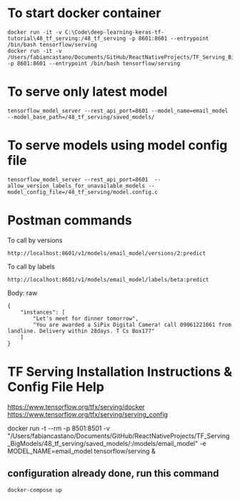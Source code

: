 # To start docker container

```
docker run -it -v C:\Code\deep-learning-keras-tf-tutorial\48_tf_serving:/48_tf_serving -p 8601:8601 --entrypoint /bin/bash tensorflow/serving
docker run -it -v /Users/fabiancastano/Documents/GitHub/ReactNativeProjects/TF_Serving_BigModels/48_tf_serving/:/48_tf_serving -p 8601:8601 --entrypoint /bin/bash tensorflow/serving
```

# To serve only latest model

```
tensorflow_model_server --rest_api_port=8601 --model_name=email_model --model_base_path=/48_tf_serving/saved_models/
```

# To serve models using model config file

```
tensorflow_model_server --rest_api_port=8601  --allow_version_labels_for_unavailable_models --model_config_file=/48_tf_serving/model.config.c
```

# Postman commands

To call by versions

```
http://localhost:8601/v1/models/email_model/versions/2:predict
```

To call by labels

```
http://localhost:8601/v1/models/email_model/labels/beta:predict
```

Body: raw

```
{
    "instances": [
        "Let's meet for dinner tomorrow",
        "You are awarded a SiPix Digital Camera! call 09061221061 from landline. Delivery within 28days. T Cs Box177"
    ]
}
```

# TF Serving Installation Instructions & Config File Help

https://www.tensorflow.org/tfx/serving/docker
https://www.tensorflow.org/tfx/serving/serving_config

docker run -t --rm -p 8501:8501 -v "/Users/fabiancastano/Documents/GitHub/ReactNativeProjects/TF_Serving_BigModels/48_tf_serving/saved_models/:/models/email_model" -e MODEL_NAME=email_model tensorflow/serving &

## configuration already done, run this command

```
docker-compose up
```
